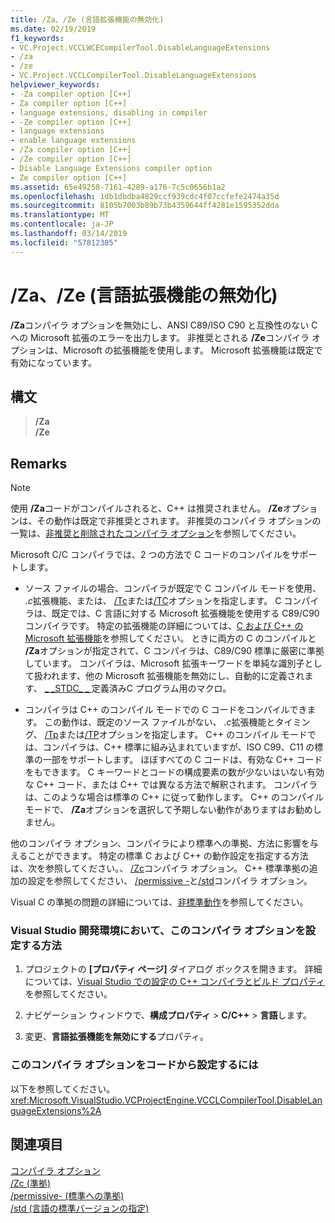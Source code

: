 ```yaml
---
title: /Za、/Ze (言語拡張機能の無効化)
ms.date: 02/19/2019
f1_keywords:
- VC.Project.VCCLWCECompilerTool.DisableLanguageExtensions
- /za
- /ze
- VC.Project.VCCLCompilerTool.DisableLanguageExtensions
helpviewer_keywords:
- -Za compiler option [C++]
- Za compiler option [C++]
- language extensions, disabling in compiler
- -Ze compiler option [C++]
- language extensions
- enable language extensions
- /Za compiler option [C++]
- /Ze compiler option [C++]
- Disable Language Extensions compiler option
- Ze compiler option [C++]
ms.assetid: 65e49258-7161-4289-a176-7c5c0656b1a2
ms.openlocfilehash: 1db1dbdba4829ccf939cdc4f07ccfefe2474a35d
ms.sourcegitcommit: 8105b7003b89b73b4359644ff4281e1595352dda
ms.translationtype: MT
ms.contentlocale: ja-JP
ms.lasthandoff: 03/14/2019
ms.locfileid: "57812305"
---
```

# <a name="za-ze-disable-language-extensions"></a>/Za、/Ze (言語拡張機能の無効化)

**/Za**コンパイラ オプションを無効にし、ANSI C89/ISO C90 と互換性のない C への Microsoft 拡張のエラーを出力します。 非推奨とされる **/Ze**コンパイラ オプションは、Microsoft の拡張機能を使用します。 Microsoft 拡張機能は既定で有効になっています。

## <a name="syntax"></a>構文

> **/Za**<br/>
> **/Ze**

## <a name="remarks"></a>Remarks

> [!NOTE]
> 使用 **/Za**コードがコンパイルされると、C++ は推奨されません。 **/Ze**オプションは、その動作は既定で非推奨とされます。 非推奨のコンパイラ オプションの一覧は、[非推奨と削除されたコンパイラ オプション](compiler-options-listed-by-category.md#deprecated-and-removed-compiler-options)を参照してください。

Microsoft C/C コンパイラでは、2 つの方法で C コードのコンパイルをサポートします。

- ソース ファイルの場合、コンパイラが既定で C コンパイル モードを使用、 *.c*拡張機能、または、 [/Tc](tc-tp-tc-tp-specify-source-file-type.md)または[/TC](tc-tp-tc-tp-specify-source-file-type.md)オプションを指定します。 C コンパイラは、既定では、C 言語に対する Microsoft 拡張機能を使用する C89/C90 コンパイラです。 特定の拡張機能の詳細については、[C および C++ の Microsoft 拡張機能](microsoft-extensions-to-c-and-cpp.md)を参照してください。 ときに両方の C のコンパイルと **/Za**オプションが指定されて、C コンパイラは、C89/C90 標準に厳密に準拠しています。 コンパイラは、Microsoft 拡張キーワードを単純な識別子として扱われます、他の Microsoft 拡張機能を無効にし、自動的に定義されます、 [ \_ \_STDC\_ \_ ](../../preprocessor/predefined-macros.md)定義済みC プログラム用のマクロ。

- コンパイラは C++ のコンパイル モードでの C コードをコンパイルできます。 この動作は、既定のソース ファイルがない、 *.c*拡張機能とタイミング、 [/Tp](tc-tp-tc-tp-specify-source-file-type.md)または[/TP](tc-tp-tc-tp-specify-source-file-type.md)オプションを指定します。 C++ のコンパイル モードでは、コンパイラは、C++ 標準に組み込まれていますが、ISO C99、C11 の標準の一部をサポートします。 ほぼすべての C コードは、有効な C++ コードをもできます。 C キーワードとコードの構成要素の数が少ないはいない有効な C++ コード、または C++ では異なる方法で解釈されます。 コンパイラは、このような場合は標準の C++ に従って動作します。 C++ のコンパイル モードで、 **/Za**オプションを選択して予期しない動作がありますはお勧めしません。

他のコンパイラ オプション、コンパイラにより標準への準拠、方法に影響を与えることができます。 特定の標準 C および C++ の動作設定を指定する方法は、次を参照してください。、 [/Zc](zc-conformance.md)コンパイラ オプション。 C++ 標準準拠の追加の設定を参照してください、 [/permissive -](permissive-standards-conformance.md)と[/std](std-specify-language-standard-version.md)コンパイラ オプション。

Visual C の準拠の問題の詳細については、[非標準動作](../../cpp/nonstandard-behavior.md)を参照してください。

### <a name="to-set-this-compiler-option-in-the-visual-studio-development-environment"></a>Visual Studio 開発環境において、このコンパイラ オプションを設定する方法

1. プロジェクトの **[プロパティ ページ]** ダイアログ ボックスを開きます。 詳細については、[Visual Studio での設定の C++ コンパイラとビルド プロパティ](../working-with-project-properties.md)を参照してください。

1. ナビゲーション ウィンドウで、**構成プロパティ** > **C/C++** > **言語**します。

1. 変更、**言語拡張機能を無効にする**プロパティ。

### <a name="to-set-this-compiler-option-programmatically"></a>このコンパイラ オプションをコードから設定するには

以下を参照してください。<xref:Microsoft.VisualStudio.VCProjectEngine.VCCLCompilerTool.DisableLanguageExtensions%2A>

## <a name="see-also"></a>関連項目

[コンパイラ オプション](compiler-options.md)<br/>
[/Zc (準拠)](zc-conformance.md)<br/>
[/permissive- (標準への準拠)](permissive-standards-conformance.md)<br/>
[/std (言語の標準バージョンの指定)](std-specify-language-standard-version.md)<br/>
